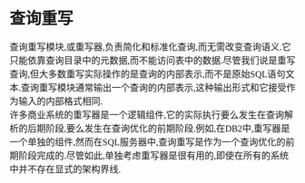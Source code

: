 # 查询重写
<font face="微软雅黑" size="3px">

查询重写模块,或重写器,负责简化和标准化查询,而无需改变查询语义.它只能依靠查询目录中的元数据,而不能访问表中的数据.尽管我们说是重写查询,但大多数重写实际操作的是查询的内部表示,而不是原始SQL语句文本.查询重写模块通常输出一个查询的内部表示,这种输出形式和它接受作为输入的内部格式相同.  
许多商业系统的重写器是一个逻辑组件,它的实际执行要么发生在查询解析的后期阶段,要么发生在查询优化的前期阶段.例如,在DB2中,重写器是一个单独的组件,然而在SQL服务器中,查询重写是作为一个查询优化的前期阶段完成的.尽管如此,单独考虑重写器是很有用的,即使在所有的系统中并不存在显式的架构界线.

